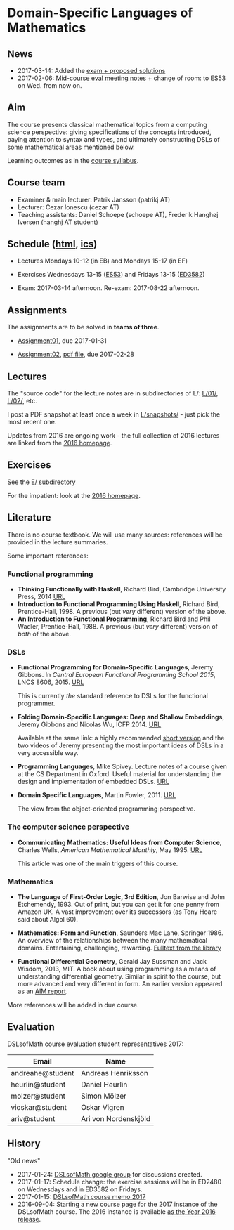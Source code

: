 Domain-Specific Languages of Mathematics
========================================

News
----

* 2017-03-14: Added the [exam + proposed solutions](Exam/2017-03/)
* 2017-02-06: [Mid-course eval meeting notes](eval/) + change of room: to ES53 on Wed. from now on.

Aim
---

The course presents classical mathematical topics from a computing
science perspective: giving specifications of the concepts introduced,
paying attention to syntax and types, and ultimately constructing DSLs
of some mathematical areas mentioned below.

Learning outcomes as in the
[course syllabus](https://www.student.chalmers.se/sp/course?course_id=24230).

Course team
-----------

- Examiner & main lecturer: Patrik Jansson (patrikj AT)
- Lecturer: Cezar Ionescu (cezar AT)
- Teaching assistants: Daniel Schoepe (schoepe AT), Frederik Hanghøj Iversen (hanghj AT student)

Schedule ([html](https://se.timeedit.net/web/chalmers/db1/public/riqQ7615X80Z06Q0Z45g0Y6Z6Z096Y35Q01vQY5Q5yo6q072oQ.html), [ics](https://se.timeedit.net/web/chalmers/db1/public/ri6Xl0gQ2560YZQQ05Z6974Y0Qy60073l1Q54Q061v555Zq8Z85Yn156.ics))
--------
- Lectures Mondays 10-12 (in EB) and Mondays 15-17 (in EF)

- Exercises Wednesdays 13-15 ([ES53](http://maps.chalmers.se/#aeda8fb5-fb6b-499a-8824-5fadfa5b8371)) and Fridays 13-15 ([ED3582](http://maps.chalmers.se/#315adc60-539c-4f0a-bb4d-3088714bb881))

- Exam: 2017-03-14 afternoon.  Re-exam: 2017-08-22 afternoon.

Assignments
-----------

The assignments are to be solved in **teams of three**.

- [Assignment01](Assignments/Assignment01.lhs), due 2017-01-31

- [Assignment02](Assignments/Assignment02.lhs),
  [pdf file](Assignments/Assignment02.pdf), due 2017-02-28

Lectures
--------

The "source code" for the lecture notes are in subdirectories of
L/: [L/01/](L/01), [L/02/](L/02/), etc.

I post a PDF snapshot at least once a week
in [L/snapshots/](L/snapshots/) - just pick the most recent one.

Updates from 2016 are ongoing work - the full collection of 2016
lectures are linked from the [2016 homepage](2016/Course2016.md).

Exercises
---------

See the [E/ subdirectory](E/README.md)

For the impatient: look at the [2016 homepage](2016/Course2016.md).

Literature
----------

There is no course textbook.  We will use many sources: references
will be provided in the lecture summaries.

Some important references:

### Functional programming

- **Thinking Functionally with Haskell**, Richard Bird, Cambridge
  University Press, 2014
  [URL](http://www.cs.ox.ac.uk/publications/books/functional/)
- **Introduction to Functional Programming Using Haskell**, Richard
  Bird, Prentice-Hall, 1998.  A previous (but *very* different)
  version of the above.
- **An Introduction to Functional Programming**, Richard Bird and Phil
  Wadler, Prentice-Hall, 1988. A previous (but *very* different)
  version of *both* of the above.

### DSLs

- **Functional Programming for Domain-Specific Languages**, Jeremy
  Gibbons.  In *Central European Functional Programming School 2015*,
  LNCS 8606, 2015.
  [URL](http://link.springer.com/chapter/10.1007%2F978-3-319-15940-9_1)

  This is currently *the* standard reference to DSLs for the
  functional programmer.

- **Folding Domain-Specific Languages: Deep and Shallow Embeddings**,
  Jeremy Gibbons and Nicolas Wu,
  ICFP 2014. [URL](http://www.cs.ox.ac.uk/publications/publication7584-abstract.html)

  Available at the same link: a highly recommended
  [short version](http://www.cs.ox.ac.uk/people/jeremy.gibbons/publications/embedding-short.pdf)
  and the two videos of Jeremy presenting the most important ideas
  of DSLs in a very accessible way.

- **Programming Languages**, Mike Spivey.  Lecture notes of a course
  given at the CS Department in Oxford.  Useful material for
  understanding the design and implementation of embedded DSLs.
  [URL](http://spivey.oriel.ox.ac.uk/corner/Programming_languages)

- **Domain Specific Languages**, Martin Fowler, 2011.
  [URL](http://martinfowler.com/books/dsl.html)

  The view from the object-oriented programming perspective.

### The computer science perspective

- **Communicating Mathematics: Useful Ideas from Computer Science**,
  Charles Wells, *American Mathematical Monthly*, May 1995.  [URL](http://www.cwru.edu/artsci/math/wells/pub/pdf/commath.pdf)

  This article was one of the main triggers of this course.

### Mathematics

- **The Language of First-Order Logic, 3rd Edition**, Jon Barwise and John
  Etchemendy, 1993.  Out of print, but you can get it for one penny
  from Amazon UK.  A vast improvement over its successors (as Tony
  Hoare said about Algol 60).

- **Mathematics: Form and Function**, Saunders Mac Lane, Springer 1986.
  An overview of the relationships between the many mathematical
  domains.  Entertaining, challenging, rewarding.
  [Fulltext from the library](http://chalmers.summon.serialssolutions.com/sv-SE/search?ho=t&q=Mathematics%3A%20Form%20and%20Function)

- **Functional Differential Geometry**, Gerald Jay Sussman and Jack
  Wisdom, 2013, MIT.  A book about using programming as a means of
  understanding differential geometry.  Similar in spirit to the course,
  but more advanced and very different in form.  An earlier version
  appeared as an [AIM report](http://web.mit.edu/wisdom/www/AIM-2005-003.pdf).

More references will be added in due course.

Evaluation
----------

DSLsofMath course evaluation student representatives 2017:

| Email            | Name                   |
| ---------------- | ----------------------	|
| andreahe@student |  Andreas Henriksson	|
| heurlin@student  |  Daniel Heurlin		|
| molzer@student   |  Simon Mölzer			|
| vioskar@student  |  Oskar Vigren			|
| ariv@student     |  Ari von Nordenskjöld  |

History
-------

"Old news"

* 2017-01-24: [DSLsofMath google group](https://groups.google.com/forum/#!forum/dslsofmath) for discussions created.
* 2017-01-17: Schedule change: the exercise sessions will be in ED2480 on Wednesdays and in ED3582 on Fridays.
* 2017-01-15: [DSLsofMath course memo 2017](Course-memo/DSLsofMath.md)
* 2016-09-04: Starting a new course page for the 2017 instance of the
  DSLsofMath course. The 2016 instance is available
  [as the Year 2016 release](https://github.com/DSLsofMath/DSLsofMath/releases/tag/Year2016).
